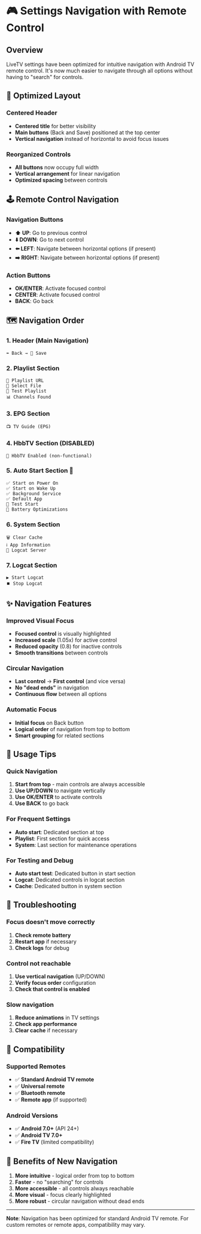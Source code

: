 # 🎮 Settings Navigation with Remote Control

## Overview

LiveTV settings have been optimized for intuitive navigation with Android TV remote control. It's now much easier to navigate through all options without having to "search" for controls.

## 🎯 Optimized Layout

### Centered Header
- **Centered title** for better visibility
- **Main buttons** (Back and Save) positioned at the top center
- **Vertical navigation** instead of horizontal to avoid focus issues

### Reorganized Controls
- **All buttons** now occupy full width
- **Vertical arrangement** for linear navigation
- **Optimized spacing** between controls

## 🕹️ Remote Control Navigation

### Navigation Buttons
- **⬆️ UP**: Go to previous control
- **⬇️ DOWN**: Go to next control
- **⬅️ LEFT**: Navigate between horizontal options (if present)
- **➡️ RIGHT**: Navigate between horizontal options (if present)

### Action Buttons
- **OK/ENTER**: Activate focused control
- **CENTER**: Activate focused control
- **BACK**: Go back

## 🗺️ Navigation Order

### 1. Header (Main Navigation)
```
⬅️ Back → 💾 Save
```

### 2. Playlist Section
```
📝 Playlist URL
📁 Select File
🧪 Test Playlist
📊 Channels Found
```

### 3. EPG Section
```
📺 TV Guide (EPG)
```

### 4. HbbTV Section (DISABLED)
```
📡 HbbTV Enabled (non-functional)
```

### 5. Auto Start Section 🚀
```
✅ Start on Power On
✅ Start on Wake Up
✅ Background Service
✅ Default App
🧪 Test Start
🔋 Battery Optimizations
```

### 6. System Section
```
🗑️ Clear Cache
ℹ️ App Information
🐛 Logcat Server
```

### 7. Logcat Section
```
▶️ Start Logcat
⏹️ Stop Logcat
```

## ✨ Navigation Features

### Improved Visual Focus
- **Focused control** is visually highlighted
- **Increased scale** (1.05x) for active control
- **Reduced opacity** (0.8) for inactive controls
- **Smooth transitions** between controls

### Circular Navigation
- **Last control** → **First control** (and vice versa)
- **No "dead ends"** in navigation
- **Continuous flow** between all options

### Automatic Focus
- **Initial focus** on Back button
- **Logical order** of navigation from top to bottom
- **Smart grouping** for related sections

## 🔧 Usage Tips

### Quick Navigation
1. **Start from top** - main controls are always accessible
2. **Use UP/DOWN** to navigate vertically
3. **Use OK/ENTER** to activate controls
4. **Use BACK** to go back

### For Frequent Settings
- **Auto start**: Dedicated section at top
- **Playlist**: First section for quick access
- **System**: Last section for maintenance operations

### For Testing and Debug
- **Auto start test**: Dedicated button in start section
- **Logcat**: Dedicated controls in logcat section
- **Cache**: Dedicated button in system section

## 🚨 Troubleshooting

### Focus doesn't move correctly
1. **Check remote battery**
2. **Restart app** if necessary
3. **Check logs** for debug

### Control not reachable
1. **Use vertical navigation** (UP/DOWN)
2. **Verify focus order** configuration
3. **Check that control is enabled**

### Slow navigation
1. **Reduce animations** in TV settings
2. **Check app performance**
3. **Clear cache** if necessary

## 📱 Compatibility

### Supported Remotes
- ✅ **Standard Android TV remote**
- ✅ **Universal remote**
- ✅ **Bluetooth remote**
- ✅ **Remote app** (if supported)

### Android Versions
- ✅ **Android 7.0+** (API 24+)
- ✅ **Android TV 7.0+**
- ✅ **Fire TV** (limited compatibility)

## 🎉 Benefits of New Navigation

1. **More intuitive** - logical order from top to bottom
2. **Faster** - no "searching" for controls
3. **More accessible** - all controls always reachable
4. **More visual** - focus clearly highlighted
5. **More robust** - circular navigation without dead ends

---

**Note**: Navigation has been optimized for standard Android TV remote. For custom remotes or remote apps, compatibility may vary.